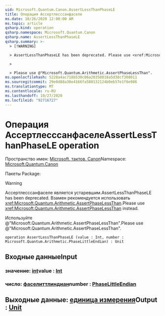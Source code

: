```yaml
---
uid: Microsoft.Quantum.Canon.AssertLessThanPhaseLE
title: Операция Ассертлесссанфаселе
ms.date: 10/26/2020 12:00:00 AM
ms.topic: article
qsharp.kind: operation
qsharp.namespace: Microsoft.Quantum.Canon
qsharp.name: AssertLessThanPhaseLE
qsharp.summary: >-
  > [!WARNING]

  > AssertLessThanPhaseLE has been deprecated. Please use <xref:Microsoft.Quantum.Arithmetic.AssertPhaseLessThan> instead.

  >

  > Please use @"Microsoft.Quantum.Arithmetic.AssertPhaseLessThan".
ms.openlocfilehash: 5228a4ac718b530c86a20358018a5d38cf308011
ms.sourcegitcommit: 29e0d88a30e4166fa580132124b0eb57e1f0e986
ms.translationtype: MT
ms.contentlocale: ru-RU
ms.lasthandoff: 10/27/2020
ms.locfileid: "92716727"
---
```

# <a name="assertlessthanphasele-operation"></a><span data-ttu-id="9a621-102">Операция Ассертлесссанфаселе</span><span class="sxs-lookup"><span data-stu-id="9a621-102">AssertLessThanPhaseLE operation</span></span>

<span data-ttu-id="9a621-103">Пространство имен: [Microsoft. тактов. Canon](xref:Microsoft.Quantum.Canon)</span><span class="sxs-lookup"><span data-stu-id="9a621-103">Namespace: [Microsoft.Quantum.Canon](xref:Microsoft.Quantum.Canon)</span></span>

<span data-ttu-id="9a621-104">Пакеты [](https://nuget.org/packages/)</span><span class="sxs-lookup"><span data-stu-id="9a621-104">Package: [](https://nuget.org/packages/)</span></span>


> [!WARNING]
> <span data-ttu-id="9a621-105">Ассертлесссанфаселе является устаревшим.</span><span class="sxs-lookup"><span data-stu-id="9a621-105">AssertLessThanPhaseLE has been deprecated.</span></span> <span data-ttu-id="9a621-106">Взамен рекомендуется использовать <xref:Microsoft.Quantum.Arithmetic.AssertPhaseLessThan>.</span><span class="sxs-lookup"><span data-stu-id="9a621-106">Please use <xref:Microsoft.Quantum.Arithmetic.AssertPhaseLessThan> instead.</span></span>
>
> <span data-ttu-id="9a621-107">Используйте @"Microsoft.Quantum.Arithmetic.AssertPhaseLessThan".</span><span class="sxs-lookup"><span data-stu-id="9a621-107">Please use @"Microsoft.Quantum.Arithmetic.AssertPhaseLessThan".</span></span>



```qsharp
operation AssertLessThanPhaseLE (value : Int, number : Microsoft.Quantum.Arithmetic.PhaseLittleEndian) : Unit
```


## <a name="input"></a><span data-ttu-id="9a621-108">Входные данные</span><span class="sxs-lookup"><span data-stu-id="9a621-108">Input</span></span>

### <a name="value--int"></a><span data-ttu-id="9a621-109">значение: [int](xref:microsoft.quantum.lang-ref.int)</span><span class="sxs-lookup"><span data-stu-id="9a621-109">value : [Int](xref:microsoft.quantum.lang-ref.int)</span></span>




### <a name="number--phaselittleendian"></a><span data-ttu-id="9a621-110">число: [фаселиттлиндиан](xref:Microsoft.Quantum.Arithmetic.PhaseLittleEndian)</span><span class="sxs-lookup"><span data-stu-id="9a621-110">number : [PhaseLittleEndian](xref:Microsoft.Quantum.Arithmetic.PhaseLittleEndian)</span></span>





## <a name="output--unit"></a><span data-ttu-id="9a621-111">Выходные данные: [единица измерения](xref:microsoft.quantum.lang-ref.unit)</span><span class="sxs-lookup"><span data-stu-id="9a621-111">Output : [Unit](xref:microsoft.quantum.lang-ref.unit)</span></span>

